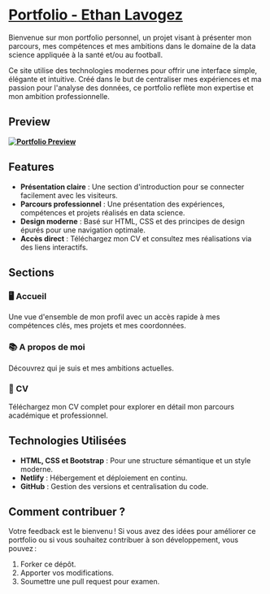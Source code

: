 # [Portfolio - Ethan Lavogez](https://ethanlavogez.netlify.app/)


Bienvenue sur mon portfolio personnel, un projet visant à présenter mon parcours, mes compétences et mes ambitions dans le domaine de la data science appliquée à la santé et/ou au football.


Ce site utilise des technologies modernes pour offrir une interface simple, élégante et intuitive. Créé dans le but de centraliser mes expériences et ma passion pour l'analyse des données, ce portfolio reflète mon expertise et mon ambition professionnelle.


## Preview

**[![Portfolio Preview](./assets/preview.png)](https://ethanlavogez-portfolio.netlify.app/)**

## Features

- **Présentation claire** : Une section d'introduction pour se connecter facilement avec les visiteurs.
- **Parcours professionnel** : Une présentation des expériences, compétences et projets réalisés en data science.
- **Design moderne** : Basé sur HTML, CSS et des principes de design épurés pour une navigation optimale.
- **Accès direct** : Téléchargez mon CV et consultez mes réalisations via des liens interactifs.

## Sections

### 🖥️ Accueil

Une vue d'ensemble de mon profil avec un accès rapide à mes compétences clés, mes projets et mes coordonnées.

### 📚 A propos de moi

Découvrez qui je suis et mes ambitions actuelles.

### 📄 CV

Téléchargez mon CV complet pour explorer en détail mon parcours académique et professionnel.

## Technologies Utilisées

- **HTML, CSS et Bootstrap** : Pour une structure sémantique et un style moderne.
- **Netlify** : Hébergement et déploiement en continu.
- **GitHub** : Gestion des versions et centralisation du code.

## Comment contribuer ?

Votre feedback est le bienvenu ! Si vous avez des idées pour améliorer ce portfolio ou si vous souhaitez contribuer à son développement, vous pouvez :

1. Forker ce dépôt.
2. Apporter vos modifications.
3. Soumettre une pull request pour examen.
